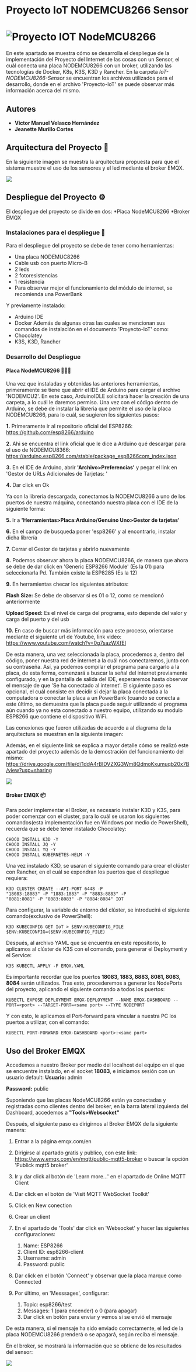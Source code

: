 # Proyecto IoT NODEMCU8266 Sensor
# ![Proyecto IOT NodeMCU8266](https://user-images.githubusercontent.com/40220378/170843779-1dfd5265-59ee-4319-850b-68073664d2c9.png)


En este apartado se muestra cómo se desarrolla el despliegue de la implementación del Proyecto del Internet de las cosas con un Sensor, el cuál conecta una placa NODEMCU8266 con un broker, utilizando las tecnologías de Docker, K8s, K3S, K3D y Rancher.
En la carpeta *IoT-NODEMCU8266-Sensor* se encuentran los archivos utilizados para el desarrollo, donde en el archivo 'Proyecto-IoT' se puede observar más información acerca del mismo.

## Autores
- **Victor Manuel Velasco Hernández**
- **Jeanette Murillo Cortes**

## Arquitectura del Proyecto 📐

En la siguiente imagen se muestra la arquitectura propuesta para que el sistema muestre el uso de los sensores y el led mediante el broker EMQX.

<img src="./Arquitectura.png">

## Despliegue del Proyecto ⚙
El despliegue del proyecto se divide en dos:
*Placa NodeMCU8266
*Broker EMQX

### Instalaciones para el despliegue 🧩

Para el despliegue del proyecto se debe de tener como herramientas:
* Una placa NODEMUC8266
* Cable usb con puerto Micro-B
* 2 leds
* 2 fotoresistencias
* 1 resistencia
* Para observar mejor el funcionamiento del módulo de internet, se recomienda una PowerBank

Y previamente instalado:
* Arduino IDE
* Docker
Además de algunas otras las cuales se mencionan sus comandos de instalación en el documento 'Proyecto-IoT' como:
* Chocolatey
* K3S, K3D, Rancher

### Desarrollo del Despliegue

#### Placa NodeMCU8266 👨🏻‍💻
Una vez que instaladas y obtenidas las anteriores herramientas, primeramente se tiene que abrir el IDE de Arduino para cargar el archivo 'NODEMCU2'. En este caso, ArduinoIDLE solicitará hacer la creación de una carpeta, a lo cuál le daremos permiso. Una vez con el código dentro de Arduino, se debe de instalar la libreria que permite el uso de la placa NODEMCU8266, para lo cuál, se sugieren los siguientes pasos:

**1.** Primeramente ir al repositorio oficial del ESP8266: https://github.com/esp8266/arduino 

**2.** Ahi se encuentra el link oficial que le dice a Arduino qué descargar para el uso de NODEMCU8366:
https://arduino.esp8266.com/stable/package_esp8266com_index.json

**3.** En el IDE de Arduino, abrir **'Archivo>Preferencias'** y pegar el link en 'Gestor de URLs Adicionales de Tarjetas: '

**4.** Dar click en Ok

Ya con la libreria descargada, conectamos la NODEMCU8266 a uno de los puertos de nuestra máquina, conectando nuestra placa con el IDE de la siguiente forma:

**5.** Ir a **'Herramientas>Placa:Arduino/Genuino Uno>Gestor de tarjetas'**

**6.** En el campo de busqueda poner 'esp8266' y al encontrarlo, instalar dicha librería

**7.** Cerrar el Gestor de tarjetas y abrirlo nuevamente

**8.** Podemos observar ahora la placa NODEMCU8266, de manera que ahora se debe de dar click en 'Generic ESP8266 Module' (Es la 01) para seleccionarla
Pd. También existe la ESP8285 (Es la 12)

**9.** En herramientas checar los siguientes atributos:

   **Flash Size:** Se debe de observar si es 01 o 12, como se mencionó anteriormente
   
   **Upload Speed:** Es el nivel de carga del programa, esto depende del valor y carga del puerto y del usb
    
**10.** En caso de buscar más información para este proceso, orientarse mediante el siguiente url de Youtube, link video: https://www.youtube.com/watch?v=0g7sazWXfEI

De esta manera, una vez seleccionada la placa, procedemos a, dentro del código, poner nuestra red de internet a la cuál nos conectaremos, junto con su contraseña. Así, ya podemos compilar el programa para cargarlo a la placa, de esta forma, comenzará a buscar la señal del internet previamente configurado, y en la pantalla de salida del IDE, esperaremos hasta observar el mensaje de que 'Se ha conectado al internet'. 
El siguiente paso es opcional, el cuál consiste en decidir si dejar la placa conectada a la computadora o conectar la placa a un PowerBank (cuando se conecta a este último, se demuestra que la placa puede seguir utilizando el programa aún cuando ya no esta conectado a nuestro equipo, utilizando su modulo ESP8266 que contiene el dispositivo WiFi.

Las conexiones que fueron utilizadas de acuerdo a al diagrama de la arquitectura se muestran en la siguiente imagen:


Además, en el siguiente link se explica a mayor detalle cómo se realizó este apartado del proyecto además de la demostración del funcionamiento del mismo: https://drive.google.com/file/d/1ddA4rBIDVZXG3Wm8QdmoKxumuqb20x7B/view?usp=sharing

<img src="./EMQX-Broker.png">

#### Broker EMQX 📦
Para poder implementar el Broker, es necesario instalar K3D y K3S, para poder comenzar con el cluster, para lo cuál se usaron los siguientes comandos(esta implementación fue en Windows por medio de PowerShell), recuerda que se debe tener instalado Chocolatey: 
```
CHOCO INSTALL K3D -Y
CHOCO INSTALL JQ -Y
CHOCO INSTALL YQ -Y
CHOCO INSTALL KUBERNETES-HELM -Y
```

Una vez instalado K3D, se usaran el siguiente comando para crear el clúster con Rancher, en el cuál se expondran los puertos que el despliegue requiera: 
```
K3D CLUSTER CREATE --API-PORT 6448 -P
"18083:18083" -P "1883:1883" -P "8883:8883" -P
"8081:8081" -P "8083:8083" -P "8084:8084" IOT
```

Para configurar, la variable de entorno del clúster, se introducirá el siguiente comando(exclusivo de PowerShell):
```
K3D KUBECONFIG GET IoT > $ENV:KUBECONFIG_FILE
$ENV:KUBECONFIG=($ENV:KUBECONFIG_FILE)
```
Después, al archivo YAML que se encuentra en este repositorio, lo aplicamos al clúster de K3S con el comando, para generar el Deployment y el Service:
```
K3S KUBECTL APPLY -F EMQX.YAML
```

Es importante recordar que los puertos **18083, 1883, 8883, 8081, 8083, 8084** serán utilizados.
Tras esto, procederemos a generar los NodePorts del proyecto, aplicando el siguiente comando a todos los puertos:
```
KUBECTL EXPOSE DEPLOYMENT EMQX-DEPLOYMENT --NAME EMQX-DASHBOARD --PORT=<port> --TARGET-PORT=<same port> --TYPE NODEPORT
```

Y con esto, le aplicamos el Port-forward para vincular a nuestra PC los puertos a utilizar, con el comando:
```
KUBECTL PORT-FORWARD EMQX-DASHBOARD <port>:<same port>

```
## Uso del Broker EMQX
Accedemos a nuestro Broker por medio del localhost del equipo en el que se encuentre instalado, en el socket **18083**, e iniciamos sesión con un usuario default:
  **Usuario:** admin
  
  **Password:** public

Suponiendo que las placas NodeMCU8266 están ya conectadas y registradas como clientes dentro del broker, en la barra lateral izquierda del Dashboard, accedemos a **"Tools>Websocket"** 


Después, el siguiente paso es dirigirnos al Broker EMQX de la siguiente manera:

1. Entrar a la página emqx.com/en
2. Dirigirse al apartado gratis y publico, con este link:
https://www.emqx.com/en/mqtt/public-mqtt5-broker o buscar la opción 'Publick mqtt5 broker'
3. Ir y dar click al botón de 'Learn more...' en el apartado de Online MQTT Client
4. Dar click en el botón de 'Visit MQTT WebSocket Toolkit'
5. Click en New conection
6. Crear un client

7. En el apartado de 'Tools' dar click en 'Websocket' y hacer las siguientes configuraciones:
   1. Name: ESP8266
   2. Client ID: esp8266-client
   3. Username: admin
   4. Password: public
8. Dar click en el botón 'Connect' y observar que la placa marque como Connected

9. Por último, en 'Messsages', configurar:
   1. Topic: esp8266/test
   2. Messages: 1 (para encender) o 0 (para apagar)
   3. Dar click en botón para enviar y vemos si se envió el mensaje

De esta manera, si el mensaje ha sido enviado correctamente, el led de la placa NODEMCU8266 prenderá o se apagará, según reciba el mensaje.

En el broker, se mostrará la información que se obtiene de los resultados del sensor:

<img src="./Conexiones.png">
